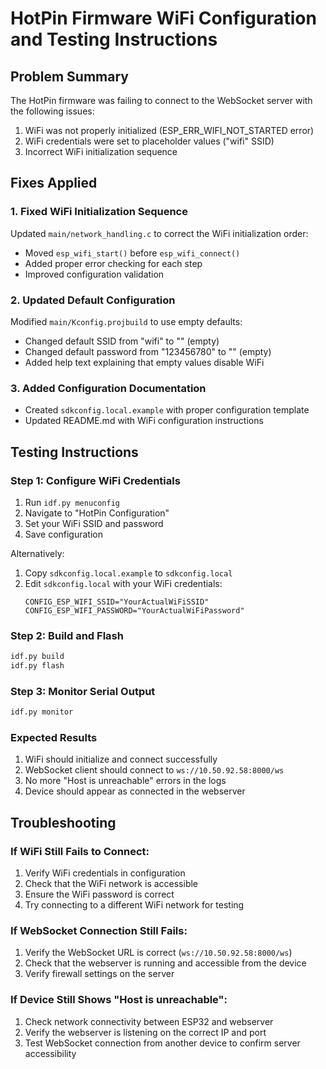 # HotPin Firmware WiFi Configuration and Testing Instructions

## Problem Summary
The HotPin firmware was failing to connect to the WebSocket server with the following issues:
1. WiFi was not properly initialized (ESP_ERR_WIFI_NOT_STARTED error)
2. WiFi credentials were set to placeholder values ("wifi" SSID)
3. Incorrect WiFi initialization sequence

## Fixes Applied

### 1. Fixed WiFi Initialization Sequence
Updated `main/network_handling.c` to correct the WiFi initialization order:
- Moved `esp_wifi_start()` before `esp_wifi_connect()`
- Added proper error checking for each step
- Improved configuration validation

### 2. Updated Default Configuration
Modified `main/Kconfig.projbuild` to use empty defaults:
- Changed default SSID from "wifi" to "" (empty)
- Changed default password from "123456780" to "" (empty)
- Added help text explaining that empty values disable WiFi

### 3. Added Configuration Documentation
- Created `sdkconfig.local.example` with proper configuration template
- Updated README.md with WiFi configuration instructions

## Testing Instructions

### Step 1: Configure WiFi Credentials
1. Run `idf.py menuconfig`
2. Navigate to "HotPin Configuration"
3. Set your WiFi SSID and password
4. Save configuration

Alternatively:
1. Copy `sdkconfig.local.example` to `sdkconfig.local`
2. Edit `sdkconfig.local` with your WiFi credentials:
   ```
   CONFIG_ESP_WIFI_SSID="YourActualWiFiSSID"
   CONFIG_ESP_WIFI_PASSWORD="YourActualWiFiPassword"
   ```

### Step 2: Build and Flash
```bash
idf.py build
idf.py flash
```

### Step 3: Monitor Serial Output
```bash
idf.py monitor
```

### Expected Results
1. WiFi should initialize and connect successfully
2. WebSocket client should connect to `ws://10.50.92.58:8000/ws`
3. No more "Host is unreachable" errors in the logs
4. Device should appear as connected in the webserver

## Troubleshooting

### If WiFi Still Fails to Connect:
1. Verify WiFi credentials in configuration
2. Check that the WiFi network is accessible
3. Ensure the WiFi password is correct
4. Try connecting to a different WiFi network for testing

### If WebSocket Connection Still Fails:
1. Verify the WebSocket URL is correct (`ws://10.50.92.58:8000/ws`)
2. Check that the webserver is running and accessible from the device
3. Verify firewall settings on the server

### If Device Still Shows "Host is unreachable":
1. Check network connectivity between ESP32 and webserver
2. Verify the webserver is listening on the correct IP and port
3. Test WebSocket connection from another device to confirm server accessibility